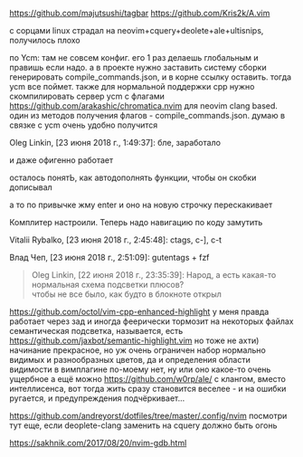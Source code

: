 https://github.com/majutsushi/tagbar
https://github.com/Kris2k/A.vim

с сорцами linux страдал на neovim+cquery+deolete+ale+ultisnips, получилось плохо

по Ycm: там не совсем конфиг. его 1 раз делаешь глобальным и правишь если надо. а в проекте нужно заставить систему сборки генерировать compile_commands.json, и в корне ссылку оставить. тогда ycm все поймет. также для нормальной поддержки cpp нужно скомпилировать сервер ycm с флагами
https://github.com/arakashic/chromatica.nvim
для neovim clang based. один из методов получения флагов - compile_commands.json. думаю в связке с ycm очень удобно получится

Oleg Linkin, [23 июня 2018 г., 1:49:37]:
бле, заработало

и даже офигенно работает

осталось понятЬ, как автодополнять функции, чтобы он скобки дописывал

а то по привычке жму enter и оно на новую строчку перескакивает

Комплитер настроили. Теперь надо навигацию по коду замутить

Vitalii Rybalko, [23 июня 2018 г., 2:45:48]:
ctags, c-], c-t

Влад Чеп, [23 июня 2018 г., 2:51:09]:
gutentags + fzf

>Oleg Linkin, [22 июня 2018 г., 23:35:39]:
Народ, а есть какая-то нормальная схема подсветки плюсов?  
чтобы не все было, как будто в блокноте открыл

https://github.com/octol/vim-cpp-enhanced-highlight
у меня правда работает через зад и иногда феерически тормозит на некоторых файлах
семантическая подсветка, называется, есть https://github.com/jaxbot/semantic-highlight.vim но тоже не ахти)
начинание прекрасное, но уж очень ограничен набор нормально видимых и разнообразных цветов, да и определения области видимости в вимплагине по-моему нет, ну или оно какое-то очень ущербное
а ещё можно https://github.com/w0rp/ale/ с клангом, вместо интеллисенса, вот тогда жить сразу становится веселее - и на ошибки ругается, и предупреждения подчёркивает...


https://github.com/andreyorst/dotfiles/tree/master/.config/nvim
посмотри тут еще, если deoplete-clang заменить на cquery должно быть огонь





https://sakhnik.com/2017/08/20/nvim-gdb.html


